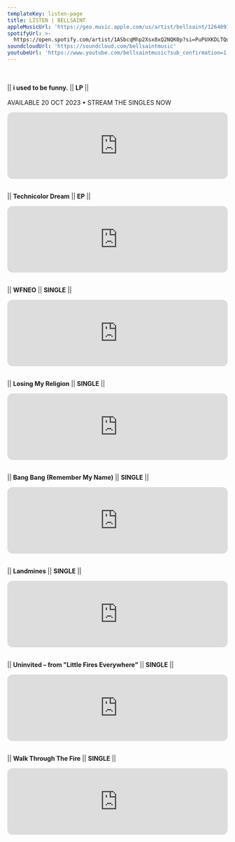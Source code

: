 ```yaml
---
templateKey: listen-page
title: LISTEN | BELLSAINT
appleMusicUrl: 'https://geo.music.apple.com/us/artist/bellsaint/1264091814?mt=1&app=music'
spotifyUrl: >-
  https://open.spotify.com/artist/1ASbcqMhp2Xsx8xQ2NQK0p?si=PuPUXKDLTQq0f-O-cdOt9Q
soundcloudUrl: 'https://soundcloud.com/bellsaintmusic'
youtubeUrl: 'https://www.youtube.com/bellsaintmusic?sub_confirmation=1'
---
```

<br><br>|| <b>i used to be funny.</b> || <b>LP</b> || <br><br>AVAILABLE 20 OCT 2023 • STREAM THE SINGLES NOW

<iframe style="border-radius:12px" src="https://open.spotify.com/embed/album/57AgoXhWPiwZF3QEP386mY?utm_source=generator" width="100%" height="152" frameBorder="0" allowfullscreen="" allow="autoplay; clipboard-write; encrypted-media; fullscreen; picture-in-picture" loading="lazy"></iframe>

<br>|| <b>Technicolor Dream</b> || <b>EP</b> ||<br>

<iframe style="border-radius:12px" src="https://open.spotify.com/embed/album/7BW5FhbUGKkYfbyAPaugtG?utm_source=generator" width="100%" height="152" frameBorder="0" allowfullscreen="" allow="autoplay; clipboard-write; encrypted-media; fullscreen; picture-in-picture" loading="lazy"></iframe>

<br>|| <b>WFNEO</b> || <b>SINGLE</b> ||<br>

<iframe style="border-radius:12px" src="https://open.spotify.com/embed/album/60I4NXdayE7zhnU3FvyOtn?utm_source=generator" width="100%" height="152" frameBorder="0" allowfullscreen="" allow="autoplay; clipboard-write; encrypted-media; fullscreen; picture-in-picture" loading="lazy"></iframe>

<br>|| <b>Losing My Religion</b> || <b>SINGLE</b> ||<br>

<iframe style="border-radius:12px" src="https://open.spotify.com/embed/track/5yd5rpfgN97nIDZJmRGcVQ?utm_source=generator" width="100%" height="152" frameBorder="0" allowfullscreen="" allow="autoplay; clipboard-write; encrypted-media; fullscreen; picture-in-picture" loading="lazy"></iframe>

<br>|| <b>Bang Bang (Remember My Name)</b> || <b>SINGLE</b> ||<br>

<iframe style="border-radius:12px" src="https://open.spotify.com/embed/track/7k7W6sFJy1WvPAvpKIB54b?utm_source=generator" width="100%" height="152" frameBorder="0" allowfullscreen="" allow="autoplay; clipboard-write; encrypted-media; fullscreen; picture-in-picture" loading="lazy"></iframe>

<br>|| <b>Landmines</b> || <b>SINGLE</b> ||<br>

<iframe style="border-radius:12px" src="https://open.spotify.com/embed/track/0tSbS5gmEw3X907wOwL9pa?utm_source=generator" width="100%" height="152" frameBorder="0" allowfullscreen="" allow="autoplay; clipboard-write; encrypted-media; fullscreen; picture-in-picture" loading="lazy"></iframe>

<br>|| <b>Uninvited – from "Little Fires Everywhere"</b> || <b>SINGLE</b> ||<br>

<iframe style="border-radius:12px" src="https://open.spotify.com/embed/track/3UzTRBCsgcfhZuhn3jtV9X?utm_source=generator" width="100%" height="152" frameBorder="0" allowfullscreen="" allow="autoplay; clipboard-write; encrypted-media; fullscreen; picture-in-picture" loading="lazy"></iframe>

<br>|| <b>Walk Through The Fire</b> || <b>SINGLE</b> ||<br>

<iframe style="border-radius:12px" src="https://open.spotify.com/embed/track/6ptnGWimsxGvlwURTwW7VA?utm_source=generator" width="100%" height="152" frameBorder="0" allowfullscreen="" allow="autoplay; clipboard-write; encrypted-media; fullscreen; picture-in-picture" loading="lazy"></iframe>
